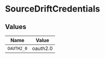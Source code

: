 # SourceDriftCredentials


## Values

| Name       | Value      |
| ---------- | ---------- |
| `OAUTH2_0` | oauth2.0   |